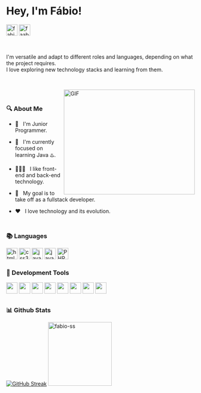 # Hey, I'm Fábio!
<p align="left">
<!-- LINKEDIN -->
    <a href="https://linkedin.com/in/fabio-ss" target="_blank">
        <img src="https://img.shields.io/badge/LinkedIn-0A66C2?style=for-the-badge&logo=linkedin&logoColor=white" alt="fabio-ss" height="30"/></a>
    <!-- X TWITTER -->
    <a href="https://twitter.com/faabioosouza" target="_blank">
        <img src="https://custom-icon-badges.demolab.com/badge/Twitter-000000?style=for-the-badge&logo=xtwitter&logoColor=white" alt="faabioosouza" height="30"/></a>
</p>

<br>
<!-- RESUME -->
<p>I'm versatile and adapt to different roles and languages, depending on what the project requires.<br>
I love exploring new technology stacks and learning from them.
</p>

<br>

<!-- IMAGE -->
<img align="right" alt="GIF" src="https://media.giphy.com/media/v1.Y2lkPTc5MGI3NjExNXBoYjBkMWwxZnpmMzFubTVkcno2cHI0Z28wMGFxZHh3Nmo0NTBsMiZlcD12MV9pbnRlcm5hbF9naWZfYnlfaWQmY3Q9Zw/qgQUggAC3Pfv687qPC/giphy.gif" width="350px" height="280px" /><br>

<!-- ABOUT -->
### 🔍 About Me
- 📌 &nbsp; I'm Junior Programmer.

- 🌱 &nbsp; I'm currently focused on learning Java ♨️.

- 👨🏻‍💻 &nbsp; I like front-end and back-end technology.

- 🚀 &nbsp; My goal is to take off as a fullstack developer.

- ❤️ &nbsp; I love technology and its evolution.
<br><br>

##
<!-- LANGUAGES -->
### 📚 Languages

<p>
    <!-- HTML5 -->
    <a href="https://www.w3.org/html/" target="_blank">
        <img src="https://img.shields.io/badge/HTML5-E34F26?style=for-the-badge&logo=html5&logoColor=white" alt="html5" height="30"/></a>
    <!-- CSS3 -->
    <a href="https://www.w3schools.com/css/" target="_blank">
        <img src="https://img.shields.io/badge/CSS3-1572B6?style=for-the-badge&logo=css3&logoColor=white" alt="css3" height="30"/></a>
    <!-- JAVASCRIPT -->
    <a href="https://developer.mozilla.org/en-US/docs/Web/JavaScript" target="_blank"> 
        <img src="https://img.shields.io/badge/JavaScript-F7DF1E?style=for-the-badge&logo=javascript&logoColor=black" alt="javascript" height="30"/></a>
    <!-- JAVA -->
    <a href="https://www.java.com" target="_blank"> 
        <img src="https://custom-icon-badges.demolab.com/badge/Java-ED8B00?style=for-the-badge&logo=java&logoColor=white" alt="java" height="30"/></a> 
    <!-- PHP -->
    <a href="https://www.php.net/" target="_blank">
        <img src="https://img.shields.io/badge/PHP-777BB4?style=for-the-badge&logo=php&logoColor=white" alt="PHP" height="30"/></a>
</p>

### 🔨 Development Tools
<!-- TOOLS -->
<p>
    <!-- VS CODE -->
	<a href="https://code.visualstudio.com/" target="_blank">
		<img src="https://img.shields.io/badge/Visual_Studio_Code-0078D4?style=for-the-badge&logo=visual%20studio%20code&logoColor=white" height="30"/></a>
    <!-- INTELLIJ IDEA -->
   	<a href="https://www.jetbrains.com/" target="_blank"> 
   		<img src="https://img.shields.io/badge/IntelliJ_IDEA-000000.svg?style=for-the-badge&logo=intellij-idea&logoColor=white" height="30"/></a>
    <!-- ECLIPSE -->
	<a href="https://www.eclipse.org/" target="_blank"> 
		<img src="https://img.shields.io/badge/Eclipse-2C2255?style=for-the-badge&logo=eclipse&logoColor=white" height="30"/></a>
    <!-- GITHUB DESKTOP -->
	<a href="https://desktop.github.com/"target="_blank"> 
		<img src="https://img.shields.io/badge/Github_Desktop-78278D?style=for-the-badge&logo=github&logoColor=white" height="30"/></a>
    <!-- FIGMA -->
	<a href="https://www.figma.com/"target="_blank"> 
		<img src="https://img.shields.io/badge/Figma-F24E1E?style=for-the-badge&logo=figma&logoColor=white" height="30"/></a>
    <!-- OBSIDIAN -->
	<a href="https://obsidian.md/"target="_blank"> 
		<img src="https://img.shields.io/badge/Obsidian-4A1CB5?style=for-the-badge&logo=Obsidian&logoColor=white" height="30"/></a>
    <!-- CLICKUP -->
	<a href="https://obsidian.md/"target="_blank"> 
		<img src="https://img.shields.io/badge/ClickUp-E5A33E?style=for-the-badge&logo=clickup&logoColor=white" height="30"/></a>
    <!-- NOTION -->
	<a href="https://obsidian.md/"target="_blank"> 
		<img src="https://img.shields.io/badge/Notion-000000?style=for-the-badge&logo=notion&logoColor=white" height="30"/></a>
</p>

##
### 📊 Github Stats
<!-- STATUS -->
[![GitHub Streak](https://streak-stats.demolab.com?user=Fabio-SS&theme=gotham&date_format=j%20M%5B%20Y%5D&card_width=495&card_height=130)](https://git.io/streak-stats)
<img src="https://github-readme-stats.vercel.app/api/top-langs/?username=fabio-ss&layout=compact&theme=gotham" alt="fabio-ss" height="170"/>
